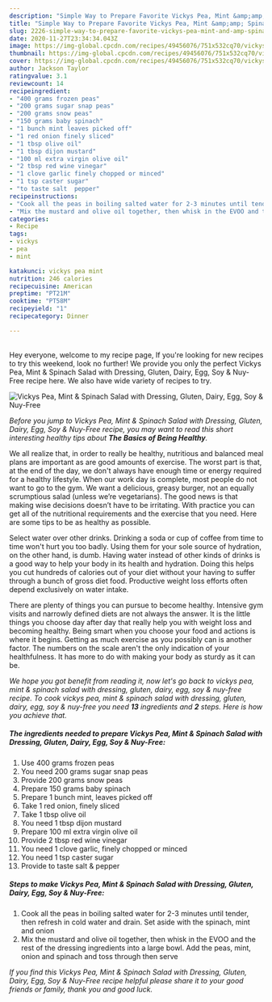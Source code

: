 ```yaml
---
description: "Simple Way to Prepare Favorite Vickys Pea, Mint &amp;amp; Spinach Salad with Dressing, Gluten, Dairy, Egg, Soy &amp;amp; Nuy-Free"
title: "Simple Way to Prepare Favorite Vickys Pea, Mint &amp;amp; Spinach Salad with Dressing, Gluten, Dairy, Egg, Soy &amp;amp; Nuy-Free"
slug: 2226-simple-way-to-prepare-favorite-vickys-pea-mint-and-amp-spinach-salad-with-dressing-gluten-dairy-egg-soy-and-amp-nuy-free
date: 2020-11-27T23:34:34.043Z
image: https://img-global.cpcdn.com/recipes/49456076/751x532cq70/vickys-pea-mint-spinach-salad-with-dressing-gluten-dairy-egg-soy-nuy-free-recipe-main-photo.jpg
thumbnail: https://img-global.cpcdn.com/recipes/49456076/751x532cq70/vickys-pea-mint-spinach-salad-with-dressing-gluten-dairy-egg-soy-nuy-free-recipe-main-photo.jpg
cover: https://img-global.cpcdn.com/recipes/49456076/751x532cq70/vickys-pea-mint-spinach-salad-with-dressing-gluten-dairy-egg-soy-nuy-free-recipe-main-photo.jpg
author: Jackson Taylor
ratingvalue: 3.1
reviewcount: 14
recipeingredient:
- "400 grams frozen peas"
- "200 grams sugar snap peas"
- "200 grams snow peas"
- "150 grams baby spinach"
- "1 bunch mint leaves picked off"
- "1 red onion finely sliced"
- "1 tbsp olive oil"
- "1 tbsp dijon mustard"
- "100 ml extra virgin olive oil"
- "2 tbsp red wine vinegar"
- "1 clove garlic finely chopped or minced"
- "1 tsp caster sugar"
- "to taste salt  pepper"
recipeinstructions:
- "Cook all the peas in boiling salted water for 2-3 minutes until tender, then refresh in cold water and drain. Set aside with the spinach, mint and onion"
- "Mix the mustard and olive oil together, then whisk in the EVOO and the rest of the dressing ingredients into a large bowl. Add the peas, mint, onion and spinach and toss through then serve"
categories:
- Recipe
tags:
- vickys
- pea
- mint

katakunci: vickys pea mint 
nutrition: 246 calories
recipecuisine: American
preptime: "PT21M"
cooktime: "PT58M"
recipeyield: "1"
recipecategory: Dinner

---
```

<br>
Hey everyone, welcome to my recipe page, If you're looking for new recipes to try this weekend, look no further! We provide you only the perfect Vickys Pea, Mint &amp; Spinach Salad with Dressing, Gluten, Dairy, Egg, Soy &amp; Nuy-Free recipe here. We also have wide variety of recipes to try.
<br>


![Vickys Pea, Mint &amp; Spinach Salad with Dressing, Gluten, Dairy, Egg, Soy &amp; Nuy-Free](https://img-global.cpcdn.com/recipes/49456076/751x532cq70/vickys-pea-mint-spinach-salad-with-dressing-gluten-dairy-egg-soy-nuy-free-recipe-main-photo.jpg)

<i>Before you jump to Vickys Pea, Mint &amp; Spinach Salad with Dressing, Gluten, Dairy, Egg, Soy &amp; Nuy-Free recipe, you may want to read this short interesting healthy tips about <strong>The Basics of Being Healthy</strong>.</i>

We all realize that, in order to really be healthy, nutritious and balanced meal plans are important as are good amounts of exercise. The worst part is that, at the end of the day, we don't always have enough time or energy required for a healthy lifestyle. When our work day is complete, most people do not want to go to the gym. We want a delicious, greasy burger, not an equally scrumptious salad (unless we’re vegetarians). The good news is that making wise decisions doesn’t have to be irritating. With practice you can get all of the nutritional requirements and the exercise that you need. Here are some tips to be as healthy as possible.

Select water over other drinks. Drinking a soda or cup of coffee from time to time won't hurt you too badly. Using them for your sole source of hydration, on the other hand, is dumb. Having water instead of other kinds of drinks is a good way to help your body in its health and hydration. Doing this helps you cut hundreds of calories out of your diet without your having to suffer through a bunch of gross diet food. Productive weight loss efforts often depend exclusively on water intake.

There are plenty of things you can pursue to become healthy. Intensive gym visits and narrowly defined diets are not always the answer. It is the little things you choose day after day that really help you with weight loss and becoming healthy. Being smart when you choose your food and actions is where it begins. Getting as much exercise as you possibly can is another factor. The numbers on the scale aren't the only indication of your healthfulness. It has more to do with making your body as sturdy as it can be. 


<i>We hope you got benefit from reading it, now let's go back to vickys pea, mint &amp; spinach salad with dressing, gluten, dairy, egg, soy &amp; nuy-free recipe. To cook vickys pea, mint &amp; spinach salad with dressing, gluten, dairy, egg, soy &amp; nuy-free you need <strong>13</strong> ingredients and <strong>2</strong> steps. Here is how you achieve that.
</i>

##### The ingredients needed to prepare Vickys Pea, Mint &amp; Spinach Salad with Dressing, Gluten, Dairy, Egg, Soy &amp; Nuy-Free:

1. Use 400 grams frozen peas
1. You need 200 grams sugar snap peas
1. Provide 200 grams snow peas
1. Prepare 150 grams baby spinach
1. Prepare 1 bunch mint, leaves picked off
1. Take 1 red onion, finely sliced
1. Take 1 tbsp olive oil
1. You need 1 tbsp dijon mustard
1. Prepare 100 ml extra virgin olive oil
1. Provide 2 tbsp red wine vinegar
1. You need 1 clove garlic, finely chopped or minced
1. You need 1 tsp caster sugar
1. Provide to taste salt &amp; pepper


##### Steps to make Vickys Pea, Mint &amp; Spinach Salad with Dressing, Gluten, Dairy, Egg, Soy &amp; Nuy-Free:

1. Cook all the peas in boiling salted water for 2-3 minutes until tender, then refresh in cold water and drain. Set aside with the spinach, mint and onion
1. Mix the mustard and olive oil together, then whisk in the EVOO and the rest of the dressing ingredients into a large bowl. Add the peas, mint, onion and spinach and toss through then serve


<i>If you find this Vickys Pea, Mint &amp; Spinach Salad with Dressing, Gluten, Dairy, Egg, Soy &amp; Nuy-Free recipe helpful please share it to your good friends or family, thank you and good luck.</i>

